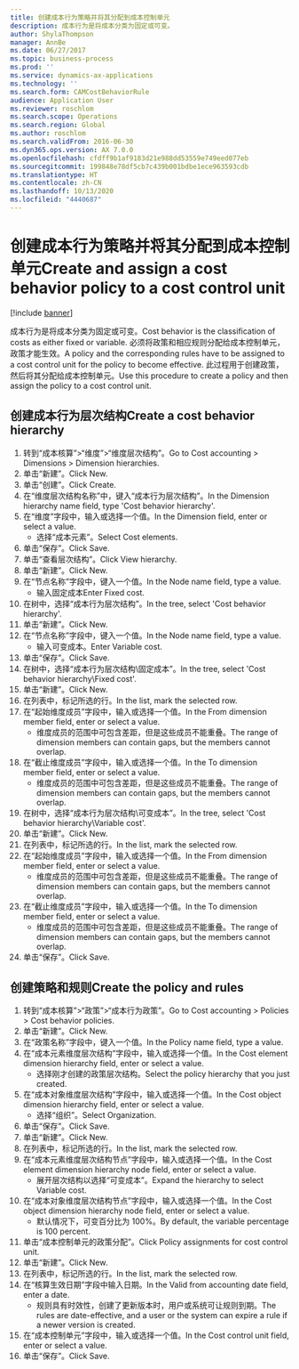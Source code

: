 ```yaml
---
title: 创建成本行为策略并将其分配到成本控制单元
description: 成本行为是将成本分类为固定或可变。
author: ShylaThompson
manager: AnnBe
ms.date: 06/27/2017
ms.topic: business-process
ms.prod: ''
ms.service: dynamics-ax-applications
ms.technology: ''
ms.search.form: CAMCostBehaviorRule
audience: Application User
ms.reviewer: roschlom
ms.search.scope: Operations
ms.search.region: Global
ms.author: roschlom
ms.search.validFrom: 2016-06-30
ms.dyn365.ops.version: AX 7.0.0
ms.openlocfilehash: cfdff9b1af9183d21e988dd53559e749eed077eb
ms.sourcegitcommit: 199848e78df5cb7c439b001bdbe1ece963593cdb
ms.translationtype: HT
ms.contentlocale: zh-CN
ms.lasthandoff: 10/13/2020
ms.locfileid: "4440687"
---
```

# <a name="create-and-assign-a-cost-behavior-policy-to-a-cost-control-unit"></a><span data-ttu-id="2f0a1-103">创建成本行为策略并将其分配到成本控制单元</span><span class="sxs-lookup"><span data-stu-id="2f0a1-103">Create and assign a cost behavior policy to a cost control unit</span></span>

[!include [banner](../../includes/banner.md)]

<span data-ttu-id="2f0a1-104">成本行为是将成本分类为固定或可变。</span><span class="sxs-lookup"><span data-stu-id="2f0a1-104">Cost behavior is the classification of costs as either fixed or variable.</span></span> <span data-ttu-id="2f0a1-105">必须将政策和相应规则分配给成本控制单元，政策才能生效。</span><span class="sxs-lookup"><span data-stu-id="2f0a1-105">A policy and the corresponding rules have to be assigned to a cost control unit for the policy to become effective.</span></span> <span data-ttu-id="2f0a1-106">此过程用于创建政策，然后将其分配给成本控制单元。</span><span class="sxs-lookup"><span data-stu-id="2f0a1-106">Use this procedure to create a policy and then assign the policy to a cost control unit.</span></span>


## <a name="create-a-cost-behavior-hierarchy"></a><span data-ttu-id="2f0a1-107">创建成本行为层次结构</span><span class="sxs-lookup"><span data-stu-id="2f0a1-107">Create a cost behavior hierarchy</span></span>
1. <span data-ttu-id="2f0a1-108">转到“成本核算”>“维度”>“维度层次结构”。</span><span class="sxs-lookup"><span data-stu-id="2f0a1-108">Go to Cost accounting > Dimensions > Dimension hierarchies.</span></span>
2. <span data-ttu-id="2f0a1-109">单击“新建”。</span><span class="sxs-lookup"><span data-stu-id="2f0a1-109">Click New.</span></span>
3. <span data-ttu-id="2f0a1-110">单击“创建”。</span><span class="sxs-lookup"><span data-stu-id="2f0a1-110">Click Create.</span></span>
4. <span data-ttu-id="2f0a1-111">在“维度层次结构名称”中，键入“成本行为层次结构”。</span><span class="sxs-lookup"><span data-stu-id="2f0a1-111">In the Dimension hierarchy name field, type 'Cost behavior hierarchy'.</span></span>
5. <span data-ttu-id="2f0a1-112">在“维度”字段中，输入或选择一个值。</span><span class="sxs-lookup"><span data-stu-id="2f0a1-112">In the Dimension field, enter or select a value.</span></span>
    * <span data-ttu-id="2f0a1-113">选择“成本元素”。</span><span class="sxs-lookup"><span data-stu-id="2f0a1-113">Select Cost elements.</span></span>  
6. <span data-ttu-id="2f0a1-114">单击“保存”。</span><span class="sxs-lookup"><span data-stu-id="2f0a1-114">Click Save.</span></span>
7. <span data-ttu-id="2f0a1-115">单击“查看层次结构”。</span><span class="sxs-lookup"><span data-stu-id="2f0a1-115">Click View hierarchy.</span></span>
8. <span data-ttu-id="2f0a1-116">单击“新建”。</span><span class="sxs-lookup"><span data-stu-id="2f0a1-116">Click New.</span></span>
9. <span data-ttu-id="2f0a1-117">在“节点名称”字段中，键入一个值。</span><span class="sxs-lookup"><span data-stu-id="2f0a1-117">In the Node name field, type a value.</span></span>
    * <span data-ttu-id="2f0a1-118">输入固定成本</span><span class="sxs-lookup"><span data-stu-id="2f0a1-118">Enter Fixed cost.</span></span>  
10. <span data-ttu-id="2f0a1-119">在树中，选择“成本行为层次结构”。</span><span class="sxs-lookup"><span data-stu-id="2f0a1-119">In the tree, select 'Cost behavior hierarchy'.</span></span>
11. <span data-ttu-id="2f0a1-120">单击“新建”。</span><span class="sxs-lookup"><span data-stu-id="2f0a1-120">Click New.</span></span>
12. <span data-ttu-id="2f0a1-121">在“节点名称”字段中，键入一个值。</span><span class="sxs-lookup"><span data-stu-id="2f0a1-121">In the Node name field, type a value.</span></span>
    * <span data-ttu-id="2f0a1-122">输入可变成本。</span><span class="sxs-lookup"><span data-stu-id="2f0a1-122">Enter Variable cost.</span></span>  
13. <span data-ttu-id="2f0a1-123">单击“保存”。</span><span class="sxs-lookup"><span data-stu-id="2f0a1-123">Click Save.</span></span>
14. <span data-ttu-id="2f0a1-124">在树中，选择“成本行为层次结构\固定成本”。</span><span class="sxs-lookup"><span data-stu-id="2f0a1-124">In the tree, select 'Cost behavior hierarchy\Fixed cost'.</span></span>
15. <span data-ttu-id="2f0a1-125">单击“新建”。</span><span class="sxs-lookup"><span data-stu-id="2f0a1-125">Click New.</span></span>
16. <span data-ttu-id="2f0a1-126">在列表中，标记所选的行。</span><span class="sxs-lookup"><span data-stu-id="2f0a1-126">In the list, mark the selected row.</span></span>
17. <span data-ttu-id="2f0a1-127">在“起始维度成员”字段中，输入或选择一个值。</span><span class="sxs-lookup"><span data-stu-id="2f0a1-127">In the From dimension member field, enter or select a value.</span></span>
    * <span data-ttu-id="2f0a1-128">维度成员的范围中可包含差距，但是这些成员不能重叠。</span><span class="sxs-lookup"><span data-stu-id="2f0a1-128">The range of dimension members can contain gaps, but the members cannot overlap.</span></span>  
18. <span data-ttu-id="2f0a1-129">在“截止维度成员”字段中，输入或选择一个值。</span><span class="sxs-lookup"><span data-stu-id="2f0a1-129">In the To dimension member field, enter or select a value.</span></span>
    * <span data-ttu-id="2f0a1-130">维度成员的范围中可包含差距，但是这些成员不能重叠。</span><span class="sxs-lookup"><span data-stu-id="2f0a1-130">The range of dimension members can contain gaps, but the members cannot overlap.</span></span>  
19. <span data-ttu-id="2f0a1-131">在树中，选择“成本行为层次结构\可变成本”。</span><span class="sxs-lookup"><span data-stu-id="2f0a1-131">In the tree, select 'Cost behavior hierarchy\Variable cost'.</span></span>
20. <span data-ttu-id="2f0a1-132">单击“新建”。</span><span class="sxs-lookup"><span data-stu-id="2f0a1-132">Click New.</span></span>
21. <span data-ttu-id="2f0a1-133">在列表中，标记所选的行。</span><span class="sxs-lookup"><span data-stu-id="2f0a1-133">In the list, mark the selected row.</span></span>
22. <span data-ttu-id="2f0a1-134">在“起始维度成员”字段中，输入或选择一个值。</span><span class="sxs-lookup"><span data-stu-id="2f0a1-134">In the From dimension member field, enter or select a value.</span></span>
    * <span data-ttu-id="2f0a1-135">维度成员的范围中可包含差距，但是这些成员不能重叠。</span><span class="sxs-lookup"><span data-stu-id="2f0a1-135">The range of dimension members can contain gaps, but the members cannot overlap.</span></span>  
23. <span data-ttu-id="2f0a1-136">在“截止维度成员”字段中，输入或选择一个值。</span><span class="sxs-lookup"><span data-stu-id="2f0a1-136">In the To dimension member field, enter or select a value.</span></span>
    * <span data-ttu-id="2f0a1-137">维度成员的范围中可包含差距，但是这些成员不能重叠。</span><span class="sxs-lookup"><span data-stu-id="2f0a1-137">The range of dimension members can contain gaps, but the members cannot overlap.</span></span>  
24. <span data-ttu-id="2f0a1-138">单击“保存”。</span><span class="sxs-lookup"><span data-stu-id="2f0a1-138">Click Save.</span></span>

## <a name="create-the-policy-and-rules"></a><span data-ttu-id="2f0a1-139">创建策略和规则</span><span class="sxs-lookup"><span data-stu-id="2f0a1-139">Create the policy and rules</span></span>
1. <span data-ttu-id="2f0a1-140">转到“成本核算”>“政策”>“成本行为政策”。</span><span class="sxs-lookup"><span data-stu-id="2f0a1-140">Go to Cost accounting > Policies > Cost behavior policies.</span></span>
2. <span data-ttu-id="2f0a1-141">单击“新建”。</span><span class="sxs-lookup"><span data-stu-id="2f0a1-141">Click New.</span></span>
3. <span data-ttu-id="2f0a1-142">在“政策名称”字段中，键入一个值。</span><span class="sxs-lookup"><span data-stu-id="2f0a1-142">In the Policy name field, type a value.</span></span>
4. <span data-ttu-id="2f0a1-143">在“成本元素维度层次结构”字段中，输入或选择一个值。</span><span class="sxs-lookup"><span data-stu-id="2f0a1-143">In the Cost element dimension hierarchy field, enter or select a value.</span></span>
    * <span data-ttu-id="2f0a1-144">选择刚才创建的政策层次结构。</span><span class="sxs-lookup"><span data-stu-id="2f0a1-144">Select the policy hierarchy that you just created.</span></span>  
5. <span data-ttu-id="2f0a1-145">在“成本对象维度层次结构”字段中，输入或选择一个值。</span><span class="sxs-lookup"><span data-stu-id="2f0a1-145">In the Cost object dimension hierarchy field, enter or select a value.</span></span>
    * <span data-ttu-id="2f0a1-146">选择“组织”。</span><span class="sxs-lookup"><span data-stu-id="2f0a1-146">Select Organization.</span></span>  
6. <span data-ttu-id="2f0a1-147">单击“保存”。</span><span class="sxs-lookup"><span data-stu-id="2f0a1-147">Click Save.</span></span>
7. <span data-ttu-id="2f0a1-148">单击“新建”。</span><span class="sxs-lookup"><span data-stu-id="2f0a1-148">Click New.</span></span>
8. <span data-ttu-id="2f0a1-149">在列表中，标记所选的行。</span><span class="sxs-lookup"><span data-stu-id="2f0a1-149">In the list, mark the selected row.</span></span>
9. <span data-ttu-id="2f0a1-150">在“成本元素维度层次结构节点”字段中，输入或选择一个值。</span><span class="sxs-lookup"><span data-stu-id="2f0a1-150">In the Cost element dimension hierarchy node field, enter or select a value.</span></span>
    * <span data-ttu-id="2f0a1-151">展开层次结构以选择“可变成本”。</span><span class="sxs-lookup"><span data-stu-id="2f0a1-151">Expand the hierarchy to select Variable cost.</span></span>  
10. <span data-ttu-id="2f0a1-152">在“成本对象维度层次结构节点”字段中，输入或选择一个值。</span><span class="sxs-lookup"><span data-stu-id="2f0a1-152">In the Cost object dimension hierarchy node field, enter or select a value.</span></span>
    * <span data-ttu-id="2f0a1-153">默认情况下，可变百分比为 100%。</span><span class="sxs-lookup"><span data-stu-id="2f0a1-153">By default, the variable percentage is 100 percent.</span></span>  
11. <span data-ttu-id="2f0a1-154">单击“成本控制单元的政策分配”。</span><span class="sxs-lookup"><span data-stu-id="2f0a1-154">Click Policy assignments for cost control unit.</span></span>
12. <span data-ttu-id="2f0a1-155">单击“新建”。</span><span class="sxs-lookup"><span data-stu-id="2f0a1-155">Click New.</span></span>
13. <span data-ttu-id="2f0a1-156">在列表中，标记所选的行。</span><span class="sxs-lookup"><span data-stu-id="2f0a1-156">In the list, mark the selected row.</span></span>
14. <span data-ttu-id="2f0a1-157">在“核算生效日期”字段中输入日期。</span><span class="sxs-lookup"><span data-stu-id="2f0a1-157">In the Valid from accounting date field, enter a date.</span></span>
    * <span data-ttu-id="2f0a1-158">规则具有时效性，创建了更新版本时，用户或系统可让规则到期。</span><span class="sxs-lookup"><span data-stu-id="2f0a1-158">The rules are date-effective, and a user or the system can expire a rule if a newer version is created.</span></span>  
15. <span data-ttu-id="2f0a1-159">在“成本控制单元”字段中，输入或选择一个值。</span><span class="sxs-lookup"><span data-stu-id="2f0a1-159">In the Cost control unit field, enter or select a value.</span></span>
16. <span data-ttu-id="2f0a1-160">单击“保存”。</span><span class="sxs-lookup"><span data-stu-id="2f0a1-160">Click Save.</span></span>

